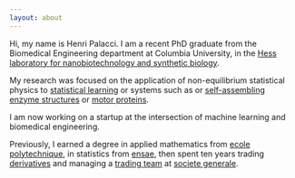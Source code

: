 ```yaml
---
layout: about
---
```


Hi, my name is Henri Palacci. I am a recent PhD graduate from the Biomedical Engineering department at Columbia University, in the [Hess laboratory for nanobiotechnology and synthetic biology](http://orion.bme.columbia.edu/hess/).

My research was focused on the application of non-equilibrium statistical physics to [statistical learning](https://arxiv.org/abs/1806.02855) or systems such as or [self-assembling enzyme structures](https://www.nature.com/articles/nchem.2905) or [motor proteins](https://scholar.google.com/citations?view_op=view_citation&hl=en&user=WAmP2uQAAAAJ&citation_for_view=WAmP2uQAAAAJ:u-x6o8ySG0sC). 

I am now working on a startup at the intersection of machine learning and
biomedical engineering.

Previously, I earned a degree in applied mathematics from [ecole polytechnique](https://en.wikipedia.org/wiki/%C3%89cole_Polytechnique), in statistics from [ensae](https://en.wikipedia.org/wiki/ENSAE_ParisTech), then spent ten years trading [derivatives](https://en.wikipedia.org/wiki/Synthetic_CDO) and managing a [trading team](https://en.wikipedia.org/wiki/Bad_bank) at [societe generale](https://en.wikipedia.org/wiki/Soci%C3%A9t%C3%A9_G%C3%A9n%C3%A9rale).
